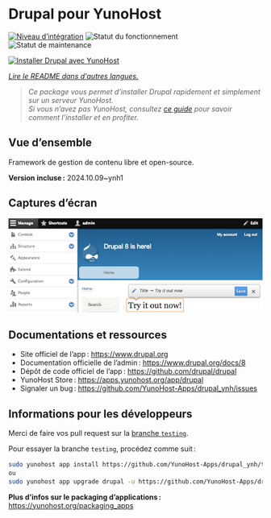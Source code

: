 <!--
Nota bene : ce README est automatiquement généré par <https://github.com/YunoHost/apps/tree/master/tools/readme_generator>
Il NE doit PAS être modifié à la main.
-->

# Drupal pour YunoHost

[![Niveau d’intégration](https://dash.yunohost.org/integration/drupal.svg)](https://ci-apps.yunohost.org/ci/apps/drupal/) ![Statut du fonctionnement](https://ci-apps.yunohost.org/ci/badges/drupal.status.svg) ![Statut de maintenance](https://ci-apps.yunohost.org/ci/badges/drupal.maintain.svg)

[![Installer Drupal avec YunoHost](https://install-app.yunohost.org/install-with-yunohost.svg)](https://install-app.yunohost.org/?app=drupal)

*[Lire le README dans d'autres langues.](./ALL_README.md)*

> *Ce package vous permet d’installer Drupal rapidement et simplement sur un serveur YunoHost.*  
> *Si vous n’avez pas YunoHost, consultez [ce guide](https://yunohost.org/install) pour savoir comment l’installer et en profiter.*

## Vue d’ensemble

Framework de gestion de contenu libre et open-source.

**Version incluse :** 2024.10.09~ynh1

## Captures d’écran

![Capture d’écran de Drupal](./doc/screenshots/screenshot.png)

## Documentations et ressources

- Site officiel de l’app : <https://www.drupal.org>
- Documentation officielle de l’admin : <https://www.drupal.org/docs/8>
- Dépôt de code officiel de l’app : <https://github.com/drupal/drupal>
- YunoHost Store : <https://apps.yunohost.org/app/drupal>
- Signaler un bug : <https://github.com/YunoHost-Apps/drupal_ynh/issues>

## Informations pour les développeurs

Merci de faire vos pull request sur la [branche `testing`](https://github.com/YunoHost-Apps/drupal_ynh/tree/testing).

Pour essayer la branche `testing`, procédez comme suit :

```bash
sudo yunohost app install https://github.com/YunoHost-Apps/drupal_ynh/tree/testing --debug
ou
sudo yunohost app upgrade drupal -u https://github.com/YunoHost-Apps/drupal_ynh/tree/testing --debug
```

**Plus d’infos sur le packaging d’applications :** <https://yunohost.org/packaging_apps>

